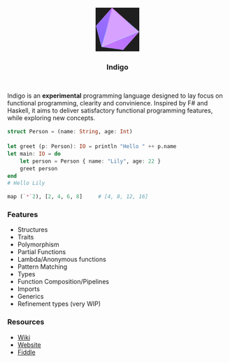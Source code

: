 <p align="center">
  <img src="assets/logo.png" alt="Indigo logo" width=100>
</p>
<p align="center">
<h3 align="center">Indigo</h3>
</p>

<div>&nbsp;</div>

Indigo is an **experimental** programming language designed to lay focus on functional programming, clearity and convinience.
Inspired by F# and Haskell, it aims to deliver satisfactory functional programming features, while exploring new concepts.
```julia
struct Person = (name: String, age: Int)

let greet (p: Person): IO = println "Hello " ++ p.name
let main: IO = do
    let person = Person { name: "Lily", age: 22 }
    greet person
end
# Hello Lily
```
```julia
map (`*`2), [2, 4, 6, 8]     # [4, 8, 12, 16]
```
### Features
* Structures
* Traits
* Polymorphism
* Partial Functions
* Lambda/Anonymous functions
* Pattern Matching
* Types
* Function Composition/Pipelines
* Imports
* Generics
* Refinement types (very WIP)

### Resources
* [Wiki](https://github.com/rockofox/indigo/wiki)
* [Website](https://indigo.fox.boo)
* [Fiddle](https://indigo-fiddle.fox.boo)
